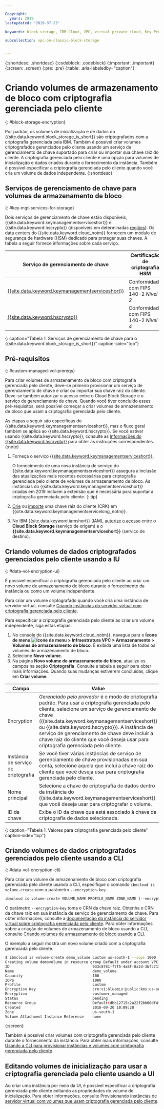 ```yaml
---

Copyright:
  years: 2019
lastupdated: "2019-07-23"

keywords: block storage, IBM Cloud, VPC, virtual private cloud, Key Protect, encryption, key management, Hyper Protect Crypto Services, HPCS, volume, data storage, virtual server instance, instance, customer-managed encryption

subcollection: vpc-on-classic-block-storage


---
```


{:shortdesc: .shortdesc}
{:codeblock: .codeblock}
{:important: .important}
{:screen: .screen}
{:pre: .pre}
{:table: .aria-labeledby="caption"}

# Criando volumes de armazenamento de bloco com criptografia gerenciada pelo cliente
{: #block-storage-encryption}

Por padrão, os volumes de inicialização e de dados do {{site.data.keyword.block_storage_is_short}} são criptografados com a criptografia gerenciada pela IBM. Também é possível criar volumes criptografados gerenciados pelo cliente usando um serviço de gerenciamento de chave suportado para criar ou importar sua chave raiz do cliente. A criptografia gerenciada pelo cliente é uma opção para volumes de inicialização e dados criados durante o fornecimento da instância.  Também é possível especificar a criptografia gerenciada pelo cliente quando você cria um volume de dados independente.
{:shortdesc}

## Serviços de gerenciamento de chave para volumes de armazenamento de bloco
{: #key-mgt-services-for-storage}

Dois serviços de gerenciamento de chave estão disponíveis, {{site.data.keyword.keymanagementserviceshort}} e {{site.data.keyword.hscrypto}} (disponíveis em determinadas [regiões](/docs/services/hs-crypto?topic=hs-crypto-regions#regions)). Os data centers do {{site.data.keyword.cloud_notm}} fornecem um módulo de segurança de hardware (HSM) dedicado para proteger suas chaves. A tabela a seguir fornece informações sobre cada serviço.

| Serviço de gerenciamento de chave | Certificação de criptografia HSM |
| ----- | ----- |
| [{{site.data.keyword.keymanagementserviceshort}}](/docs/services/key-protect/concepts?topic=key-protect-getting-started-tutorial#getting-started-tutorial) | Conformidade com FIPS 140-2 *Nível 2* |
| [{{site.data.keyword.hscrypto}}](/docs/services/hs-crypto?topic=hs-crypto-get-started#get-started) | Conformidade com FIPS 140-2 *Nível 4* |
{: caption="Tabela 1. Serviços de gerenciamento de chave para o {{site.data.keyword.block_storage_is_short}}" caption-side="top"}

## Pré-requisitos
{: #custom-managed-vol-prereqs}

Para criar volumes de armazenamento de bloco com criptografia gerenciada pelo cliente, deve-se primeiro provisionar um serviço de gerenciamento de chave e criar ou importar sua chave raiz do cliente.
Deve-se também autorizar o acesso entre o Cloud Block Storage e o serviço de gerenciamento de chave. Quando você tiver concluído esses pré-requisitos, será possível começar a criar volumes de armazenamento de bloco que usam a criptografia gerenciada pelo cliente.

As etapas a seguir são específicas do {{site.data.keyword.keymanagementserviceshort}}, mas o fluxo geral também se aplica ao {{site.data.keyword.hscrypto}}.  Se você estiver usando {{site.data.keyword.hscrypto}}, consulte as [Informações do {{site.data.keyword.hscrypto}}](/docs/services/hs-crypto?topic=hs-crypto-get-started#get-started) para obter as instruções correspondentes.
{:note}

1. Forneça o serviço [{{site.data.keyword.keymanagementserviceshort}}](/docs/services/key-protect?topic=key-protect-provision#provision).

   O fornecimento de uma nova instância de serviço do {{site.data.keyword.keymanagementserviceshort}} assegura a inclusão das atualizações mais recentes necessárias para criptografia gerenciada pelo cliente de volumes de armazenamento de bloco. As instâncias do {{site.data.keyword.keymanagementserviceshort}} criadas em 2019 incluem a extensão que é necessária para suportar a criptografia gerenciada pelo cliente.
   {: tip}

2. [Crie](/docs/services/key-protect?topic=key-protect-create-root-keys#create-root-keys) ou
[importe](/docs/services/key-protect?topic=key-protect-import-root-keys#import-root-keys) uma chave raiz do cliente (CRK) em
{{site.data.keyword.keymanagementservicelong_notm}}.
3. No IBM {{site.data.keyword.iamshort}} (IAM), [autorize o acesso](/docs/iam?topic=iam-serviceauth#serviceauth) entre o **Cloud Block Storage** (serviço de origem) e o **{{site.data.keyword.keymanagementserviceshort}}** (serviço de destino).

## Criando volumes de dados criptografados gerenciados pelo cliente usando a IU
{: #data-vol-encryption-ui}

É possível especificar a criptografia gerenciada pelo cliente ao criar um novo volume de armazenamento de bloco durante o fornecimento da instância ou como um volume independente.

Para criar um volume criptografado quando você cria uma instância de servidor virtual, consulte [Criando instâncias do servidor virtual com criptografia gerenciada pelo cliente](/docs/vpc-on-classic-vsi?topic=vpc-on-classic-instance-creating-instances-byok).

Para especificar a criptografia gerenciada pelo cliente ao criar um volume independente, siga estas etapas:

1. No console do {{site.data.keyword.cloud_notm}}, navegue para o **Ícone de menu ![Ícone de menu](../../icons/icon_hamburger.svg) > Infraestrutura VPC > Armazenamento > Volumes de armazenamento de bloco**.
É exibida uma lista de todos os volumes de armazenamento de bloco.
1. Selecione **Novo volume**.
1. Na página **Novo volume de armazenamento de bloco**, atualize os campos na seção **Criptografia**. Consulte a tabela a seguir para obter mais informações. Quando suas mudanças estiverem concluídas, clique em **Criar volume**.

| Campo | Value |
| ----- | ----- |
| Encryption | _Gerenciado pelo provedor_ é o modo de criptografia padrão. Para usar a criptografia gerenciada pelo cliente, selecione um serviço de gerenciamento de chave ({{site.data.keyword.keymanagementserviceshort}} ou {{site.data.keyword.hscrypto}}). A instância de serviço de gerenciamento de chave deve incluir a chave raiz do cliente que você deseja usar para criptografia gerenciada pelo cliente. |
| Instância de serviço de criptografia | Se você tiver várias instâncias de serviço de gerenciamento de chave provisionadas em sua conta, selecione aquela que inclui a chave raiz do cliente que você deseja usar para criptografia gerenciada pelo cliente. |
| Nome principal | Selecione a chave de criptografia de dados dentro da instância do {{site.data.keyword.keymanagementserviceshort}} que você deseja usar para criptografar o volume. |
| ID da chave | Exibe o ID da chave que está associado à chave de criptografia de dados selecionada. |
{: caption="Tabela 1. Valores para criptografia gerenciada pelo cliente" caption-side="top"}

## Criando volumes de dados criptografados gerenciados pelo cliente usando a CLI
{: #data-vol-encryption-cli}

Para criar um volume de armazenamento de bloco com criptografia gerenciada pelo cliente usando a CLI, especifique o comando `ibmcloud is volume-create` com o parâmetro `--encryption-key`:

```bash
ibmcloud is volume-create VOLUME_NAME PROFILE_NAME ZONE_NAME [--encryption-key ENCRYPTION_KEY] [--capacity CAPACITY] [--iops IOPS] [--resource-group-id RESOURCE_GROUP_ID | --resource-group-name RESOURCE_GROUP_NAME] [--json]
```

O parâmetro `--encryption-key` toma o CRN da chave raiz. Obtenha o CRN da chave raiz em sua instância de serviço de gerenciamento de chave. Para obter informações, consulte a [documentação da instância do servidor virtual sobre criptografia gerenciada pelo cliente](/docs/vpc-on-classic-vsi?topic=vpc-on-classic-vsi-creating-instances-byok#provision-byok-cli). Para obter informações sobre a criação de volumes de armazenamento de bloco usando a CLI, consulte [Criando volumes de armazenamento de bloco usando a CLI](/docs/vpc-on-classic-block-storage?topic=vpc-on-classic-block-storage-creating-block-storage-cli).

O exemplo a seguir mostra um novo volume criado com a criptografia gerenciada pelo cliente.

```bash
$ ibmcloud is volume-create demo_volume custom us-south-1 --iops 1000 --encryption-key abccorp-kp-vpc-2 5437644a-c4b1-447f-9646-b1a2a4df61382
Creating volume demovolume in resource group Default under account VPC 01 as user rtuser1@mycompany.com...
ID                                      933c8781-f7f5-4a8f-8a2d-3bfc711788ee
Name                                    demo_volume
Capacity                                100
IOPS                                    1000
Profile                                 custom
Encryption Key                          crn:v1:bluemix:public:kms:us-south:a/8d65fb1cf5e99e86dd7229ddef9e5b7b:b1abf7c5-381d-4f34-836e-5db7193250bc:key:fd57250e-908c-4785-a8a5-1f53176bcd2f
Encryption                              customer_managed
Status                                  pending
Resource Group                          Default(dbb12715c2a22f2bb60df4ffd4a543f2)
Created                                 2018-09-20 10:09:28
Zone                                    us-south-1
Volume Attachment Instance Reference    none
```
{:screen}

Também é possível criar volumes com criptografia gerenciada pelo cliente durante o fornecimento da instância.  Para obter mais informações, consulte [Usando a CLI para provisionar instâncias e volumes com criptografia gerenciada pelo cliente](/docs/vpc-on-classic-vsi?topic=vpc-on-classic-vsi-creating-instances-byok#provision-byok-cli).

## Editando volumes de inicialização para usar a criptografia gerenciada pelo cliente usando a UI

Ao criar uma instância por meio da UI, é possível especificar a criptografia gerenciada pelo cliente editando as propriedades do volume de inicialização. Para obter informações, consulte [Provisionando instâncias de servidor virtual com volumes que usam criptografia gerenciada pelo cliente](docs/vpc-on-classic-vsi?topic=vpc-on-classic-vsi-creating-instances-byok#provision-byok-ui).

